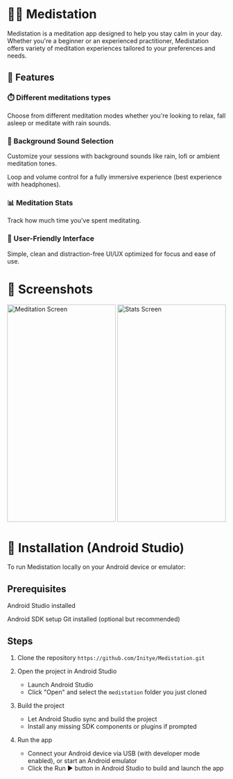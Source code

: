 # 🧘‍♂️ Medistation
Medistation is a meditation app designed to help you stay calm in your day. Whether you're a beginner or an experienced practitioner, Medistation offers variety of meditation experiences tailored to your preferences and needs.

## 🌟 Features
### ⏱️ Different meditations types

Choose from different meditation modes whether you're looking to relax, fall asleep or meditate with rain sounds.

### 🎵 Background Sound Selection

Customize your sessions with background sounds like rain, lofi or ambient meditation tones.

Loop and volume control for a fully immersive experience (best experience with headphones).

### 📊 Meditation Stats

Track how much time you've spent meditating.

### 🧘 User-Friendly Interface

Simple, clean and distraction-free UI/UX optimized for focus and ease of use.

# 📱 Screenshots
<p float="left"> 
  <img src="https://github.com/user-attachments/assets/1e2befdf-9bd2-4bc9-adc6-0cb6df6c100f" alt="Meditation Screen" width="250" height="500"/> 
  <img src="https://github.com/user-attachments/assets/a67ce0c2-4b0f-4a83-8a1f-04763c6967e2" alt="Stats Screen" width="250" height="500"/> 
</p>

# 🚀 Installation (Android Studio)
To run Medistation locally on your Android device or emulator:

## Prerequisites
Android Studio installed

Android SDK setup
Git installed (optional but recommended)

## Steps
1. Clone the repository
   ``` https://github.com/Initye/Medistation.git ``` 

2. Open the project in Android Studio  
   - Launch Android Studio  
   - Click "Open" and select the `medistation` folder you just cloned

3. Build the project  
   - Let Android Studio sync and build the project  
   - Install any missing SDK components or plugins if prompted

4. Run the app  
   - Connect your Android device via USB (with developer mode enabled), or start an Android emulator  
   - Click the Run ▶️ button in Android Studio to build and launch the app
